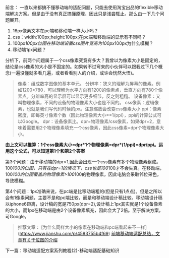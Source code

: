 ﻿前言：
  一直以来都搞不懂移动端的适配问题，只能去使用淘宝出品的flexible移动端解决方案。但是由于没有真正搞懂原理，因此只是浅尝辄止。那么由一下几个问题展开。    
1. 16px像素文本在pc端和移动端一样大小吗？
2. css：width:100px;height:100px;在pc端和移动端的显示有不同吗？
3. 100px*100px位图在移动端设置css图片宽高为100px*100px为什么模糊？
4. 移动端1px问题？

分析下，前两个问题属于一个css像素究竟有多大？我曾以为像素大小是固定的，结论是css像素的大小是不固定的。如果转不过弯来的小伙伴可以跟我过下几个概念(一遍没懂就多看几遍，或者看看别人的介绍，或许会恍然大悟)。
> 像素：组成数字图像的基本单元。
> 分辨率：狭义的理解为屏幕的像素。例如1200*780，可以理解为水平方向有1200的像素点，垂直方向有780个像素点。分辨率高的显示屏可以显示更多细节，反之则粗糙。
> 设备像素：又叫物理像素，不同的设备的物理像素大小也是不同的。
> css像素：逻辑像素，也就是我们写代码时候的px。注意缩放会改变css像素大小
> ppi：像素密度，即每英寸像素个数（因此物理像素大小==1/ppi），ppi的计算公式可以Google。
> dpr：设备像素比。dpr=物理像素/css像素，如果dpr=2，意味着需要用2个物理像素填充一个css像素，因此css像素=dpr个物理像素大小。

**由上文可以推算：1个css像素大小=dpr*1个物理像素=dpr\*(1/ppi)=dpr/ppi。运用这个公式，可以知道第1个和第2个答案**

第3个问题：由于移动端的dpr>1,因此会出现一个css像素有多个物理像素组成。100*100的位图，只有在dpr=1的情况下，css也是100*100才不会失真。在移动端，100*100的位图覆盖的物理像素>100*100的物理像素，因此电脑会采取邻位采色，导致模糊。

第4个问题：1px准确来说，在pc端是比移动端粗的(但是只有1点点)。但是之所以会有1像素问题，主要不是和pc端比较，而是和移动端设计稿比较。移动端设计稿以iphone6距离，设计稿的宽是750px(dpr=2),设计稿上1px其实就是1个设备像素的大小，而1px在移动端是由2个设备像素填充，因此会大了2倍。至于解决方案，可Google。

>推荐文章：
>[为什么同样大小的像素在移动端和pc端看起来不一样]
(https://www.jianshu.com/p/4583755b4f69)
>[前端移动端适配总结，文章有关于位图的介绍](https://juejin.im/entry/59e70320f265da431c6f6514)

  下一篇：移动端适配方案系列教程(2)-移动端适配基础知识
